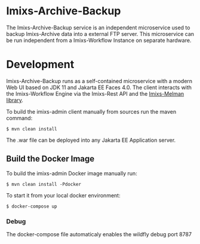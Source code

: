 # Imixs-Archive-Backup

The Imixs-Archive-Backup service is an independent microservice used to backup Imixs-Archive data into a external FTP server. This microservice can be run independent from a Imixs-Workflow Instance on separate hardware.


# Development

Imixs-Archive-Backup  runs as a self-contained microservice with a modern Web UI based on JDK 11 and Jakarta EE Faces 4.0. The client interacts with the Imixs-Workflow Engine via the Imixs-Rest API and the [Imixs-Melman library](https://github.com/imixs/imixs-melman). 

To build the imixs-admin client manually from sources run the maven command:

	$ mvn clean install

The .war file can be deployed into any Jakarta EE Application server.

## Build the Docker Image

To build the imixs-admin Docker image manually run:

	$ mvn clean install -Pdocker

To start it from your local docker environment:

	$ docker-compose up

### Debug

The docker-compose file automaticaly enables the wildfly debug port 8787
